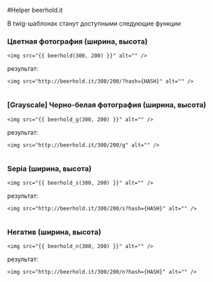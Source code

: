 #Helper beerhold.it

В twig-шаблонах станут доступными следующие функции

### Цветная фотография (ширина, высота)

~~~
<img src="{{ beerhold(300, 200) }}" alt="" />
~~~
результат:
~~~
<img src="http://beerhold.it/300/200/?hash={HASH}" alt="" />
~~~
<img src="http://beerhold.it/300/200/" alt="" />

### [Grayscale] Черно-белая фотография (ширина, высота)

~~~
<img src="{{ beerhold_g(300, 200) }}" alt="" />
~~~
результат:
~~~
<img src="http://beerhold.it/300/200/g" alt="" />
~~~
<img src="http://beerhold.it/300/200/g" alt="" />

### Sepia (ширина, высота)

~~~
<img src="{{ beerhold_s(300, 200) }}" alt="" />
~~~
результат:
~~~
<img src="http://beerhold.it/300/200/s?hash={HASH}" alt="" />
~~~
<img src="http://beerhold.it/300/200/s" alt="" />

### Негатив (ширина, высота)

~~~
<img src="{{ beerhold_n(300, 200) }}" alt="" />
~~~
результат:
~~~
<img src="http://beerhold.it/300/200/n?hash={HASH}" alt="" />
~~~
<img src="http://beerhold.it/300/200/n" alt="" />

